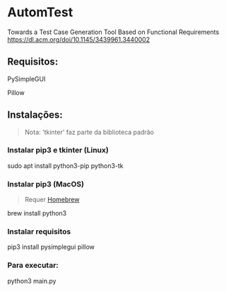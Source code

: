 # AutomTest
Towards a Test Case Generation Tool Based on Functional Requirements
https://dl.acm.org/doi/10.1145/3439961.3440002

## Requisitos:
PySimpleGUI

Pillow

## Instalações:

> Nota: 'tkinter' faz parte da biblioteca padrão

### Instalar pip3 e tkinter (Linux)
sudo apt install python3-pip python3-tk

### Instalar pip3 (MacOS)
> Requer [Homebrew](https://brew.sh/)

brew install python3

### Instalar requisitos
pip3 install pysimplegui pillow

### Para executar:
python3 main.py
